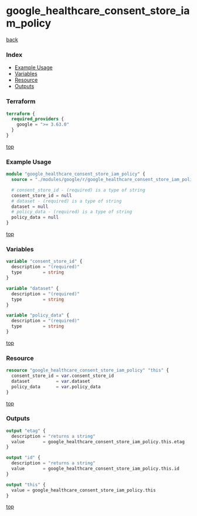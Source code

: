 # google_healthcare_consent_store_iam_policy

[back](../google.md)

### Index

- [Example Usage](#example-usage)
- [Variables](#variables)
- [Resource](#resource)
- [Outputs](#outputs)

### Terraform

```terraform
terraform {
  required_providers {
    google = ">= 3.63.0"
  }
}
```

[top](#index)

### Example Usage

```terraform
module "google_healthcare_consent_store_iam_policy" {
  source = "./modules/google/r/google_healthcare_consent_store_iam_policy"

  # consent_store_id - (required) is a type of string
  consent_store_id = null
  # dataset - (required) is a type of string
  dataset = null
  # policy_data - (required) is a type of string
  policy_data = null
}
```

[top](#index)

### Variables

```terraform
variable "consent_store_id" {
  description = "(required)"
  type        = string
}

variable "dataset" {
  description = "(required)"
  type        = string
}

variable "policy_data" {
  description = "(required)"
  type        = string
}
```

[top](#index)

### Resource

```terraform
resource "google_healthcare_consent_store_iam_policy" "this" {
  consent_store_id = var.consent_store_id
  dataset          = var.dataset
  policy_data      = var.policy_data
}
```

[top](#index)

### Outputs

```terraform
output "etag" {
  description = "returns a string"
  value       = google_healthcare_consent_store_iam_policy.this.etag
}

output "id" {
  description = "returns a string"
  value       = google_healthcare_consent_store_iam_policy.this.id
}

output "this" {
  value = google_healthcare_consent_store_iam_policy.this
}
```

[top](#index)